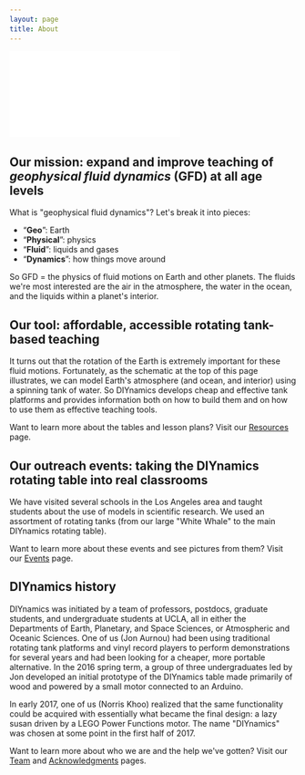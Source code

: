 ```yaml
---
layout: page
title: About
---
```


![Model](./assets/pdf/schematic_earth_vs_tank.pdf)

## Our mission: expand and improve teaching of *geophysical fluid dynamics* (GFD) at all age levels

What is "geophysical fluid dynamics"?  Let's break it into pieces:

- “**Geo**”: Earth
- “**Physical**”: physics
- “**Fluid**”: liquids and gases
- “**Dynamics**”: how things move around

So GFD = the physics of fluid motions on Earth and other planets.  The
fluids we're most interested are the air in the atmosphere, the water
in the ocean, and the liquids within a planet's interior.

## Our tool: affordable, accessible rotating tank-based teaching
It turns out that the rotation of the Earth is extremely important for
these fluid motions.  Fortunately, as the schematic at the top of this
page illustrates, we can model Earth's atmosphere (and ocean, and
interior) using a spinning tank of water.  So DIYnamics develops cheap
and effective tank platforms and provides information both on how to
build them and on how to use them as effective teaching tools.

Want to learn more about the tables and lesson plans?  Visit our
[Resources](./02_resources.html) page.

## Our outreach events: taking the DIYnamics rotating table into real classrooms
We have visited several schools in the Los Angeles area and taught
students about the use of models in scientific research.  We used an
assortment of rotating tanks (from our large "White Whale" to the main
DIYnamics rotating table).

Want to learn more about these events and see pictures from them?
Visit our [Events](./03_events.md) page.

## DIYnamics history
DIYnamics was initiated by a team of professors, postdocs, graduate
students, and undergraduate students at UCLA, all in either the
Departments of Earth, Planetary, and Space Sciences, or Atmospheric
and Oceanic Sciences.  One of us (Jon Aurnou) had been using
traditional rotating tank platforms and vinyl record players to
perform demonstrations for several years and had been looking for a
cheaper, more portable alternative.  In the 2016 spring term, a group
of three undergraduates led by Jon developed an initial prototype of
the DIYnamics table made primarily of wood and powered by a small
motor connected to an Arduino.

In early 2017, one of us (Norris Khoo) realized that the same
functionality could be acquired with essentially what became the final
design: a lazy susan driven by a LEGO Power Functions motor.  The name
"DIYnamics" was chosen at some point in the first half of 2017.

Want to learn more about who we are and the help we've gotten?  Visit
our [Team](04_people.md) and [Acknowledgments](05_acknowledgments.md)
pages.
